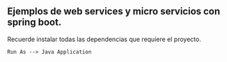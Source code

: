 ## Ejemplos de web services y micro servicios con spring boot.

Recuerde instalar todas las dependencias que requiere el proyecto.

```
Run As --> Java Application
```